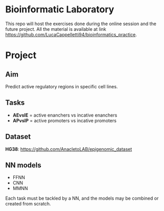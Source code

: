 # Bioinformatic Laboratory

This repo will host the exercises done during the online session and
the future project.  All the material is available at link
https://github.com/LucaCappelletti94/bioinformatics_practice.

# Project

## Aim

Predict active regulatory regions in specific cell lines.

## Tasks

- **AEvsIE** = active enanchers vs incative enanchers
- **APvsIP** = active promoters vs incative promoters

## Dataset

**HG38**: https://github.com/AnacletoLAB/epigenomic_dataset

## NN models

- FFNN
- CNN
- MMNN

Each task must be tackled by a NN, and the models may be combined or
created from scratch.

